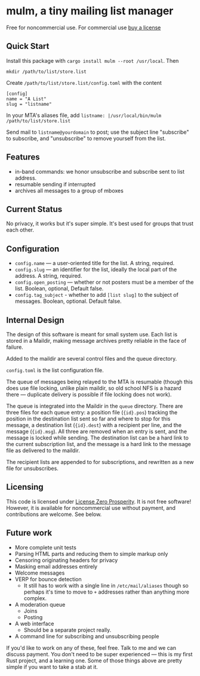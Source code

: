 # mulm, a tiny mailing list manager

Free for noncommercial use. For commercial use [buy a
license](https://licensezero.com/offers/556b44a4-315f-434b-972f-0dfb485f32ec)

## Quick Start

Install this package with `cargo install mulm --root /usr/local`. Then

`mkdir /path/to/list/store.list`

Create `/path/to/list/store.list/config.toml` with the content

```
[config]
name = "A List"
slug = "listname"
```

In your MTA's aliases file, add `listname: |/usr/local/bin/mulm /path/to/list/store.list`

Send mail to `listname@yourdomain` to post; use the subject line "subscribe" to
subscribe, and "unsubscribe" to remove yourself from the list.

## Features

- in-band commands: we honor unsubscribe and subscribe sent to list address.
- resumable sending if interrupted
- archives all messages to a group of mboxes

## Current Status

No privacy, it works but it's super simple. It's best used for groups that
trust each other.

## Configuration

- `config.name` — a user-oriented title for the list. A string, required.
- `config.slug` — an identifier for the list, ideally the local part of the
  address. A string, required.
- `config.open_posting` — whether or not posters must be a member of the list.
  Boolean, optional, Default false.
- `config.tag_subject` - whether to add `[list slug]` to the subject of
  messages. Boolean, optional. Default false.

## Internal Design

The design of this software is meant for small system use. Each list is stored
in a Maildir, making message archives pretty reliable in the face of failure.

Added to the maildir are several control files and the queue directory.

`config.toml` is the list configuration file.

The queue of messages being relayed to the MTA is resumable (though this does
use file locking, unlike plain maildir, so old school NFS is a hazard there —
duplicate delivery is possible if file locking does not work).

The queue is integrated into the Maildir in the `queue` directory. There are
three files for each queue entry: a position file (`{id}.pos`) tracking the
position in the destination list sent so far and where to stop for this
message, a destination list (`{id}.dest`) with a recipient per line, and the
message (`{id}.msg`). All three are removed when an entry is sent, and the
message is locked while sending. The destination list can be a hard link to the
current subscription list, and the message is a hard link to the message file
as delivered to the maildir.

The recipient lists are appended to for subscriptions, and rewritten as a new
file for unsubscribes.

## Licensing

This code is licensed under [License Zero
Prosperity](https://prosperitylicense.com/). It is not free software! However,
it is available for noncommercial use without payment, and contributions are
welcome. See below.

## Future work

- More complete unit tests
- Parsing HTML parts and reducing them to simple markup only
- Censoring originating headers for privacy
- Masking email addresses entirely
- Welcome messages
- VERP for bounce detection
  - It still has to work with a single line in `/etc/mail/aliases` though so
    perhaps it's time to move to `+` addresses rather than anything more complex.
- A moderation queue
  - Joins
  - Posting
- A web interface
  - Should be a separate project really.
- A command line for subscribing and unsubscribing people

If you'd like to work on any of these, feel free. Talk to me and we can discuss
payment. You don't need to be super experienced — this is my first Rust
project, and a learning one. Some of those things above are pretty simple if
you want to take a stab at it.

